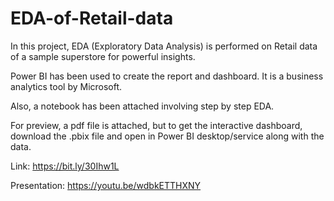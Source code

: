 # EDA-of-Retail-data
In this project, EDA (Exploratory Data Analysis) is performed on Retail data of a sample superstore for powerful insights. 

Power BI has been used to create the report and dashboard. It is a business analytics tool by Microsoft.

Also, a notebook has been attached involving step by step EDA.

For preview, a pdf file is attached, but to get the interactive dashboard, download the .pbix file and open in Power BI desktop/service along with the data.

Link: https://bit.ly/30Ihw1L

Presentation: https://youtu.be/wdbkETTHXNY
